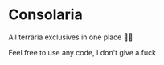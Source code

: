 # Consolaria
All terraria exclusives in one place 👍🏻

Feel free to use any code, I don't give a fuck
